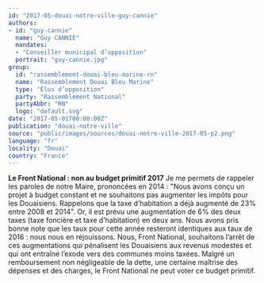 ```yaml
---
id: "2017-05-douai-notre-ville-guy-cannie"
authors:
- id: "guy-cannie"
  name: "Guy CANNIE"
  mandates: 
  - "Conseiller municipal d’opposition"
  portrait: "guy-cannie.jpg"
group:
  id: "rassemblement-douai-bleu-marine-rn"
  name: "Rassemblement Douai Bleu Marine"
  type: "Élus d’opposition"
  party: "Rassemblement National"
  partyAbbr: "RN"
  logo: "default.svg"
date: "2017-05-01T00:00:00Z"
publication: "douai-notre-ville"
source: "public/images/sources/douai-notre-ville-2017-05-p2.png"
language: "fr"
locality: "Douai"
country: "France"
---
```


**Le Front National : non au budget primitif 2017**
Je me permets de rappeler les paroles de notre Maire, prononcées en 2014 : "Nous avons conçu un projet à budget constant et ne souhaitons pas augmenter les impôts pour les Douaisiens. Rappelons que la taxe d’habitation a déjà augmenté de 23% entre 2008 et 2014". Or, il est prévu une augmentation de 6% des deux taxes (taxe foncière et taxe d’habitation) en deux ans. Nous avons pris bonne note que les taux pour cette année resteront identiques aux taux de 2016 : nous nous en réjouissons. Nous, Front National, souhaitons l’arrêt de ces augmentations qui pénalisent les Douaisiens aux revenus modestes et qui ont entraîné l’exode vers des communes moins taxées. Malgré un remboursement non négligeable de la dette, une certaine maîtrise des dépenses et des charges, le Front National ne peut voter ce budget primitif.
